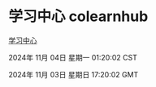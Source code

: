 # 学习中心 colearnhub
[学习中心](http://219.139.197.74:56308/colearnhub/)

2024年 11月 04日 星期一 01:20:02 CST

2024年 11月 03日 星期日 17:20:02 GMT
